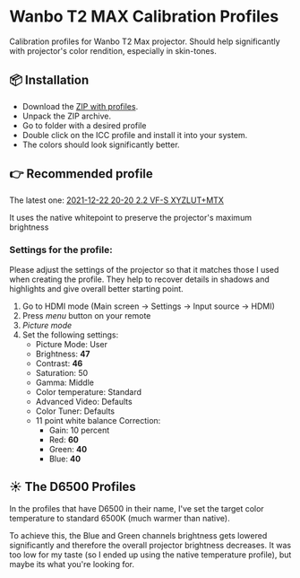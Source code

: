 # Wanbo T2 MAX Calibration Profiles
Calibration profiles for Wanbo T2 Max projector. Should help significantly with projector's color rendition, especially in skin-tones.

## 📦 Installation
* Download the [ZIP with profiles](https://github.com/jhrdina/wanbo-t2-max-calibration-profiles/archive/refs/heads/main.zip).
* Unpack the ZIP archive.
* Go to folder with a desired profile
* Double click on the ICC profile and install it into your system.
* The colors should look significantly better.

## 👉 Recommended profile
The latest one: [2021-12-22 20-20 2.2 VF-S XYZLUT+MTX](https://github.com/jhrdina/wanbo-t2-max-calibration-profiles/tree/main/2021-12-22%2020-20%202.2%20VF-S%20XYZLUT%2BMTX)

It uses the native whitepoint to preserve the projector's maximum brightness

### Settings for the profile:

Please adjust the settings of the projector so that it matches those I used when creating the profile. They help to recover details in shadows and highlights and give overall better starting point.

1. Go to HDMI mode (Main screen -> Settings -> Input source -> HDMI)
2. Press *menu* button on your remote
3. *Picture mode*
4. Set the following settings:
    - Picture Mode: User
    - Brightness: **47**
    - Contrast: **46**
    - Saturation: 50
    - Gamma: Middle
    - Color temperature: Standard
    - Advanced Video: Defaults
    - Color Tuner: Defaults
    - 11 point white balance Correction:
      - Gain: 10 percent
      - Red: **60**
      - Green: **40**
      - Blue: **40**

## ☀️ The D6500 Profiles
In the profiles that have D6500 in their name, I've set the target color temperature to standard 6500K (much warmer than native).

To achieve this, the Blue and Green channels brightness gets lowered significantly and therefore the overall projector brightness decreases. It was too low for my taste (so I ended up using the native temperature profile), but maybe its what you're looking for.
